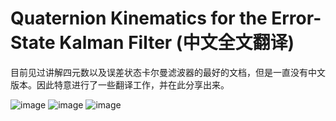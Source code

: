 # Quaternion Kinematics for the Error-State Kalman Filter (中文全文翻译)

目前见过讲解四元数以及误差状态卡尔曼滤波器的最好的文档，但是一直没有中文版本。因此特意进行了一些翻译工作，并在此分享出来。

![image](https://github.com/user-attachments/assets/cc3c3d26-2b59-471a-98e9-a1d60ced967b)
![image](https://github.com/user-attachments/assets/5019d113-b03d-466b-b143-45f4d8dc777f)
![image](https://github.com/user-attachments/assets/3dbc0318-3bdb-42b9-a512-34943aa2f0e9)

